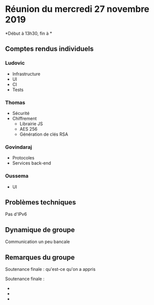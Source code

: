 # Réunion du mercredi 27 novembre 2019

*Début à 13h30, fin à *

## Comptes rendus individuels

### Ludovic

 * Infrastructure
 * UI
 * CI
 * Tests

### Thomas

 * Sécurité
 * Chiffrement
   * Librairie JS
   * AES 256
   * Génération de clés RSA

### Govindaraj

 * Protocoles
 * Services back-end

### Oussema

 * UI

## Problèmes techniques

Pas d'IPv6

## Dynamique de groupe

Communication un peu bancale

## Remarques du groupe

Soutenance finale : qu'est-ce qu'on a appris

Soutenance finale :

 *
 *
 *
